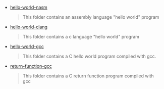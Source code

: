 - [hello-world-nasm](./hello-world-nasm/Readme.md)

    > This folder contains an assembly language "hello world" program

- [hello-world-clang](./hello-world-clang/Readme.md)

    >This folder contains a c language "hello world" program

- [hello-world-gcc](./hello-world-gcc/Readme.md)

    > This folder contains a C hello world program compiled with gcc.

- [return-function-gcc](./return-function-gcc/Readme.md)

    > This folder contains a C return function program compiled with gcc
